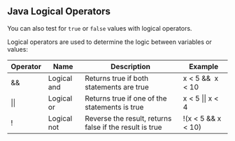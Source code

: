## Java Logical Operators

You can also test for `true` or `false` values with logical operators.

Logical operators are used to determine the logic between variables or values:

|Operator|Name|Description|Example|
|---|---|---|---|
|&&|Logical and|Returns true if both statements are true|x < 5 &&  x < 10|
|\|\||Logical or|Returns true if one of the statements is true|x < 5 \|\| x < 4|
|!|Logical not|Reverse the result, returns false if the result is true|!(x < 5 && x < 10)|
